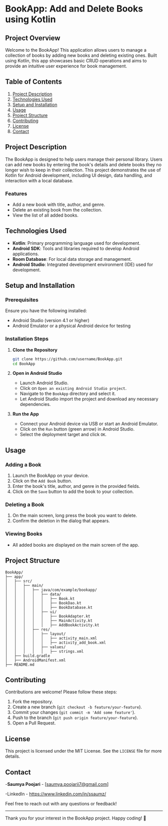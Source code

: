 # BookApp: Add and Delete Books using Kotlin

## Project Overview

Welcome to the BookApp! This application allows users to manage a collection of books by adding new books and deleting existing ones. Built using Kotlin, this app showcases basic CRUD operations and aims to provide an intuitive user experience for book management.

## Table of Contents

1. [Project Description](#project-description)
2. [Technologies Used](#technologies-used)
3. [Setup and Installation](#setup-and-installation)
4. [Usage](#usage)
5. [Project Structure](#project-structure)
6. [Contributing](#contributing)
7. [License](#license)
8. [Contact](#contact)

## Project Description

The BookApp is designed to help users manage their personal library. Users can add new books by entering the book's details and delete books they no longer wish to keep in their collection. This project demonstrates the use of Kotlin for Android development, including UI design, data handling, and interaction with a local database.

### Features

- Add a new book with title, author, and genre.
- Delete an existing book from the collection.
- View the list of all added books.

## Technologies Used

- **Kotlin**: Primary programming language used for development.
- **Android SDK**: Tools and libraries required to develop Android applications.
- **Room Database**: For local data storage and management.
- **Android Studio**: Integrated development environment (IDE) used for development.

## Setup and Installation

### Prerequisites

Ensure you have the following installed:

- Android Studio (version 4.1 or higher)
- Android Emulator or a physical Android device for testing

### Installation Steps

1. **Clone the Repository**

   ```bash
   git clone https://github.com/username/BookApp.git
   cd BookApp
   ```

2. **Open in Android Studio**

   - Launch Android Studio.
   - Click on `Open an existing Android Studio project`.
   - Navigate to the `BookApp` directory and select it.
   - Let Android Studio import the project and download any necessary dependencies.

3. **Run the App**

   - Connect your Android device via USB or start an Android Emulator.
   - Click on the `Run` button (green arrow) in Android Studio.
   - Select the deployment target and click `OK`.

## Usage

### Adding a Book

1. Launch the BookApp on your device.
2. Click on the `Add Book` button.
3. Enter the book's title, author, and genre in the provided fields.
4. Click on the `Save` button to add the book to your collection.

### Deleting a Book

1. On the main screen, long press the book you want to delete.
2. Confirm the deletion in the dialog that appears.

### Viewing Books

- All added books are displayed on the main screen of the app.

## Project Structure

```
BookApp/
├── app/
│   ├── src/
│   │   ├── main/
│   │   │   ├── java/com/example/bookapp/
│   │   │   │   ├── data/
│   │   │   │   │   ├── Book.kt
│   │   │   │   │   ├── BookDao.kt
│   │   │   │   │   ├── BookDatabase.kt
│   │   │   │   ├── ui/
│   │   │   │   │   ├── BookAdapter.kt
│   │   │   │   │   ├── MainActivity.kt
│   │   │   │   │   ├── AddBookActivity.kt
│   │   │   ├── res/
│   │   │   │   ├── layout/
│   │   │   │   │   ├── activity_main.xml
│   │   │   │   │   ├── activity_add_book.xml
│   │   │   │   ├── values/
│   │   │   │   │   ├── strings.xml
│   ├── build.gradle
│   ├── AndroidManifest.xml
├── README.md
```

## Contributing

Contributions are welcome! Please follow these steps:

1. Fork the repository.
2. Create a new branch (`git checkout -b feature/your-feature`).
3. Commit your changes (`git commit -m 'Add some feature'`).
4. Push to the branch (`git push origin feature/your-feature`).
5. Open a Pull Request.

## License

This project is licensed under the MIT License. See the `LICENSE` file for more details.

## Contact

-**Saumya Poojari** - [saumya.poojarii7@gmail.com]

-LinkedIn - https://www.linkedin.com/in/ssaumz/

Feel free to reach out with any questions or feedback!

---

Thank you for your interest in the BookApp project. Happy coding! 🚀
